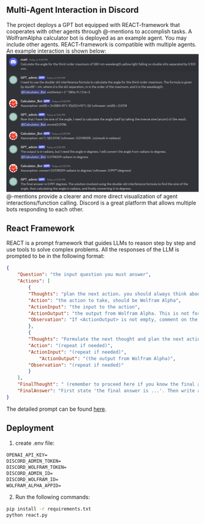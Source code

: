 ## Multi-Agent Interaction in Discord
The project deploys a GPT bot equipped with REACT-framework that cooperates with other agents through @-mentions to accomplish tasks. A WolframAlpha calculator bot is deployed as an example agent. You may include other agents. REACT-framework is compatible with multiple agents. An example interaction is shown below:
![example](./example.png)
@-mentions provide a clearer and more direct visualization of agent interactions/function calling. Discord is a great platform that allows multiple bots responding to each other.

## React Framework
REACT is a prompt framework that guides LLMs to reason step by step and use tools to solve complex problems. All the responses of the LLM is prompted to be in the following format:
```json
{
    "Question": "the input question you must answer",
    "Actions": [
        {
        "Thoughts": "plan the next action. you should always think about what to do.",
        "Action": "the action to take, should be Wolfram Alpha",
        "ActionInput": "the input to the action",
        "ActionOutput": "the output from Wolfram Alpha. This is not for you to generate. You cannot change anything.",
        "Observation": "If <ActionOutput> is not empty, comment on the Action Output. Otherwise, stop here and do not include any further keys in this json."
        },
        {
        "Thoughts": "Formulate the next thought and plan the next action (repeat if futher actions is needed. otherwise if you already know the answer, end <Actions> and remeber to proceed to <FinalThought>. if you cannot answer this question, also proceed to <FinalThought> and say I don't know)",
        "Action": "(repeat if needed)",
        "ActionInput": "(repeat if needed)",
            "ActionOutput": "(the output from Wolfram Alpha)",
        "Observation": "(repeat if needed)"
        }
    ],
    "FinalThought": " (remember to proceed here if you know the final answer. also proceed here if the provided tools' functionality does not help with answering the question and state I now know the final answer)",
    "FinalAnswer": "First state 'the final answer is ...'. Then write a solution key to the original problem by including and summarizing all the previous steps."
}
```
The detailed prompt can be found [here](./react_template.txt).

## Deployment
1. create .env file:

```env
OPENAI_API_KEY=
DISCORD_ADMIN_TOKEN=
DISCORD_WOLFRAM_TOKEN=
DISCORD_ADMIN_ID=
DISCORD_WOLFRAM_ID=
WOLFRAM_ALPHA_APPID=
```
2. Run the following commands:
```sh
pip install -r requirements.txt
python react.py
```
